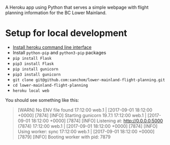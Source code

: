 A Heroku app using Python that serves a simple webpage with flight
planning information for the BC Lower Mainland.

# Setup for local development

* [Install heroku command line interface](https://devcenter.heroku.com/articles/getting-started-with-python#set-up)
* Install `python-pip` and `python3-pip` packages
* `pip install Flask`
* `pip3 install Flask`
* `pip install gunicorn`
* `pip3 install gunicorn`
* `git clone git@github.com:sanchom/lower-mainland-flight-planning.git`
* `cd lower-mainland-flight-planning`
* `heroku local web`

You should see something like this:

> [WARN] No ENV file found
> 17:12:00 web.1   |  [2017-09-01 18:12:00 +0000] [7874] [INFO] Starting gunicorn 19.7.1
> 17:12:00 web.1   |  [2017-09-01 18:12:00 +0000] [7874] [INFO] Listening at: http://0.0.0.0:5000 (7874)
> 17:12:00 web.1   |  [2017-09-01 18:12:00 +0000] [7874] [INFO] Using worker: sync
> 17:12:00 web.1   |  [2017-09-01 18:12:00 +0000] [7879] [INFO] Booting worker with pid: 7879
